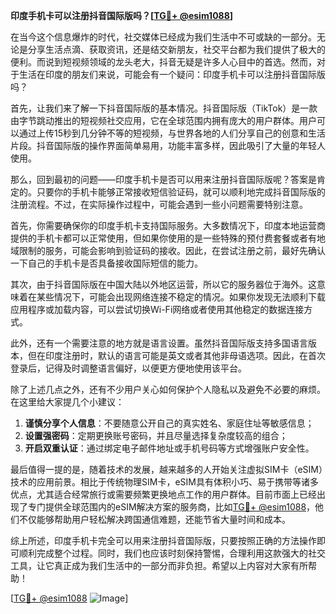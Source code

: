 **印度手机卡可以注册抖音国际版吗？[[TG💪+ @esim1088](https://t.me/s/esim1088)]**

在当今这个信息爆炸的时代，社交媒体已经成为我们生活中不可或缺的一部分。无论是分享生活点滴、获取资讯，还是结交新朋友，社交平台都为我们提供了极大的便利。而说到短视频领域的龙头老大，抖音无疑是许多人心目中的首选。然而，对于生活在印度的朋友们来说，可能会有一个疑问：印度手机卡可以注册抖音国际版吗？

首先，让我们来了解一下抖音国际版的基本情况。抖音国际版（TikTok）是一款由字节跳动推出的短视频社交应用，它在全球范围内拥有庞大的用户群体。用户可以通过上传15秒到几分钟不等的短视频，与世界各地的人们分享自己的创意和生活片段。抖音国际版的操作界面简单易用，功能丰富多样，因此吸引了大量的年轻人使用。

那么，回到最初的问题——印度手机卡是否可以用来注册抖音国际版呢？答案是肯定的。只要你的手机卡能够正常接收短信验证码，就可以顺利地完成抖音国际版的注册流程。不过，在实际操作过程中，可能会遇到一些小问题需要特别注意。

首先，你需要确保你的印度手机卡支持国际服务。大多数情况下，印度本地运营商提供的手机卡都可以正常使用，但如果你使用的是一些特殊的预付费套餐或者有地域限制的服务，可能会影响到验证码的接收。因此，在尝试注册之前，最好先确认一下自己的手机卡是否具备接收国际短信的能力。

其次，由于抖音国际版在中国大陆以外地区运营，所以它的服务器位于海外。这意味着在某些情况下，可能会出现网络连接不稳定的情况。如果你发现无法顺利下载应用程序或加载内容，可以尝试切换Wi-Fi网络或者使用其他稳定的数据连接方式。

此外，还有一个需要注意的地方就是语言设置。虽然抖音国际版支持多国语言版本，但在印度注册时，默认的语言可能是英文或者其他非母语选项。因此，在首次登录后，记得及时调整语言偏好，以便更方便地使用该平台。

除了上述几点之外，还有不少用户关心如何保护个人隐私以及避免不必要的麻烦。在这里给大家提几个小建议：

1. **谨慎分享个人信息**：不要随意公开自己的真实姓名、家庭住址等敏感信息；
2. **设置强密码**：定期更换账号密码，并且尽量选择复杂度较高的组合；
3. **开启双重认证**：通过绑定电子邮件地址或手机号码等方式增强账户安全性。

最后值得一提的是，随着技术的发展，越来越多的人开始关注虚拟SIM卡（eSIM）技术的应用前景。相比于传统物理SIM卡，eSIM具有体积小巧、易于携带等诸多优点，尤其适合经常旅行或需要频繁更换地点工作的用户群体。目前市面上已经出现了专门提供全球范围内的eSIM解决方案的服务商，比如[TG💪+ @esim1088](https://t.me/s/esim1088)，他们不仅能够帮助用户轻松解决跨国通信难题，还能节省大量时间和成本。

综上所述，印度手机卡完全可以用来注册抖音国际版，只要按照正确的方法操作即可顺利完成整个过程。同时，我们也应该时刻保持警惕，合理利用这款强大的社交工具，让它真正成为我们生活中的一部分而非负担。希望以上内容对大家有所帮助！

[[TG💪+ @esim1088](https://t.me/s/esim1088) ![Image](https://i.postimg.cc/4NQfJmqS/Snipaste-2025-05-13-00-14-12.png)]